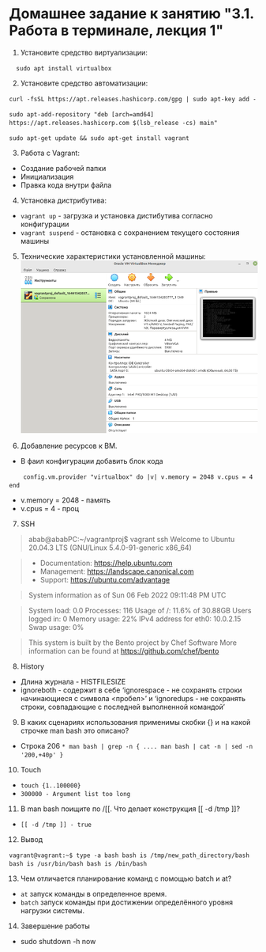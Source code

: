 # Домашнее задание к занятию "3.1. Работа в терминале, лекция 1"


1. Установите средство виртуализации:

`   sudo apt install virtualbox
`

2. Установите средство автоматизации:

`curl -fsSL https://apt.releases.hashicorp.com/gpg | sudo apt-key add - `

`sudo apt-add-repository "deb [arch=amd64] https://apt.releases.hashicorp.com $(lsb_release -cs) main"`

`sudo apt-get update && sudo apt-get install vagrant`

3. Работа с Vagrant:

* Создание рабочей папки
* Инициализация
* Правка кода внутри файла 

4. Установка дистрибутива: 

* `vagrant up` - загрузка и установка дистибутива согласно конфигурации
* `vagrant suspend` - остановка с сохранением текущего состояния машины

5. Технические характеристики установленной машины:
![img.png](img.png)

6. Добавление ресурсов к ВМ.

* В фаил конфигурации добавить блок кода 

`    config.vm.provider "virtualbox" do |v|
    v.memory = 2048
    v.cpus = 4
end`
* v.memory = 2048 - память
* v.cpus = 4 - проц

7. SSH

>abab@ababPC:~/vagrantproj$ vagrant ssh
Welcome to Ubuntu 20.04.3 LTS (GNU/Linux 5.4.0-91-generic x86_64)

> * Documentation:  https://help.ubuntu.com
> * Management:     https://landscape.canonical.com
> * Support:        https://ubuntu.com/advantage

> System information as of Sun 06 Feb 2022 09:11:48 PM UTC

  >System load:  0.0                Processes:             116
  Usage of /:   11.6% of 30.88GB   Users logged in:       0
  Memory usage: 22%                IPv4 address for eth0: 10.0.2.15
  Swap usage:   0%


>This system is built by the Bento project by Chef Software
More information can be found at https://github.com/chef/bento

8. History

* Длина журнала - HISTFILESIZE
* ignoreboth -  содержит в себе ‘ignorespace - не сохранять строки начинающиеся с символа <пробел>’ и ‘ignoredups - не сохранять строки, совпадающие с последней выполненной командой’

9. В каких сценариях использования применимы скобки {} и на какой строчке man bash это описано?

* Строка 206 
`* man bash | grep -n {
....
man bash | cat -n | sed -n '200,+40p'
}`

10. Touch

* `touch {1..100000}`
* `300000 - Argument list too long`

11. В man bash поищите по /\[\[. Что делает конструкция [[ -d /tmp ]]?
* `[[ -d /tmp ]] - true`

12. Вывод

`vagrant@vagrant:~$ type -a bash
bash is /tmp/new_path_directory/bash
bash is /usr/bin/bash
bash is /bin/bash`

13. Чем отличается планирование команд с помощью batch и at?

* `at` запуск команды в определенное время.
* `batch` запуск команды при достижении определённого уровня нагрузки системы.

14. Завершение работы 

* sudo shutdown -h now